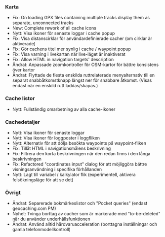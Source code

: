 ### Karta
- Fix: On loading GPX files containing multiple tracks display them as separate, unconnected tracks
- New: Complete rework of all cache icons
- Nytt: Visa ikoner för senaste loggar i cache popup
- Fix: Visa distanscirklar för användardefinierade cacher (om cirklar är aktiverade)
- Fix: Gör cachens titel mer synlig i cache / waypoint popup
- Fix: Visa varning i livekartan när live-läget är inaktiverat
- Fix: Allow HTML in navigation targets' description
- Ändrat: Anpassade zoomkontroller för OSM-kartor för bättre konsistens över kartor
- Ändrat: Flyttade de flesta enskilda ruttrelaterade menyalternativ till en separat snabbåtkomstknapp längst ner för snabbare åtkomst. (Visas endast när en enskild rutt laddas/skapas.)

### Cache listor
- Nytt: Fullständig omarbetning av alla cache-ikoner

### Cachedetaljer
- Nytt: Visa ikoner för senaste loggar
- Nytt: Visa ikoner för loggposter i loggfliken
- Nytt: Alternativ för att dölja besökta waypoints på waypoint-fliken
- Fix: Tillåt HTML i navigationsmålens beskrivning
- Fix: Filtrera den korta beskrivningen när den redan finns i den långa beskrivningen
- Fix: Refactored "coordinates input" dialog för att möjliggöra bättre visningsanvändning i specifika förhållanden
- Nytt: Lagt till variabel / kalkylator flik (experimentell, aktivera felsökningsläge för att se det)

### Övrigt
- Ändrat: Separerade bokmärkeslistor och "Pocket queries" (endast geocaching.com PM)
- Nyhet: Tvinga borttag av cacher som är markerade med "to-be-deleted" när du använder underhållsfunktionen
- Ändrat: Använd alltid hårdvaruacceleration (borttagna inställningar och gamla telefonmodellkontroll)
